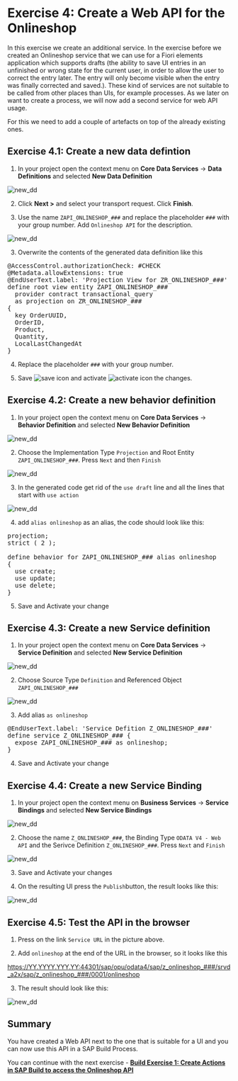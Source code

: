 
# Exercise 4: Create a Web API for the Onlineshop

In this exercise we create an additional service. In the exercise before we created an Onlineshop service that we can use for a Fiori elements application which supports drafts (the ability to save UI entries in an unfinished or wrong state for the current user, in order to allow the user to correct the entry later. The entry will only become visible when the entry was finally corrected and saved.). These kind of services are not suitable to be called from other places than UIs, for example processes. As we later on want to create a process, we will now add a second service for web API usage. 

For this we need to add a couple of artefacts on top of the already existing ones.

## Exercise 4.1: Create a new data defintion

1. In your project open the context menu on **Core Data Services** -> **Data Definitions** and selected **New Data Definition**

![new_dd](images/100.png) 

2.  Click **Next >** and select your transport request. Click **Finish**.

2. Use the name `ZAPI_ONLINESHOP_###` and replace the placeholder `###` with your group number. Add `Onlineshop API` for the description.

![new_dd](images/110.png) 

3. Overwrite the contents of the generated data definition like this

<pre lang="ABAP">
@AccessControl.authorizationCheck: #CHECK
@Metadata.allowExtensions: true
@EndUserText.label: 'Projection View for ZR_ONLINESHOP_###'
define root view entity ZAPI_ONLINESHOP_###
  provider contract transactional_query
  as projection on ZR_ONLINESHOP_###
{
  key OrderUUID,
  OrderID,
  Product,
  Quantity,
  LocalLastChangedAt
}
</pre>



4. Replace the placeholder `###` with your group number. 

5. Save ![save icon](../../images/adt_save.png) and activate ![activate icon](../../images/adt_activate.png) the changes.

## Exercise 4.2: Create a new behavior definition

1. In your project open the context menu on **Core Data Services** -> **Behavior Definition** and selected **New Behavior Definition**

![new_dd](images/120.png) 

2. Choose the Implementation Type `Projection` and Root Entity `ZAPI_ONLINESHOP_###`. Press `Next` and then `Finish`

![new_dd](images/130.png) 

3. In the generated code get rid of the `use draft` line and all the lines that start with `use action`

![new_dd](images/140.png) 

4. add `alias onlineshop` as an alias, the code should look like this:

<pre lang="ABAP">
projection;
strict ( 2 );

define behavior for ZAPI_ONLINESHOP_### alias onlineshop
{
  use create;
  use update;
  use delete;
}
</pre>

5. Save and Activate your change

## Exercise 4.3: Create a new Service definition

1. In your project open the context menu on **Core Data Services** -> **Service Definition** and selected **New Service Definition**

![new_dd](images/150.png) 

2. Choose Source Type `Definition` and Referenced Object `ZAPI_ONLINESHOP_###`

![new_dd](images/160.png) 

3. Add alias `as onlineshop`

<pre lang="ABAP">
@EndUserText.label: 'Service Defition Z_ONLINESHOP_###'
define service Z_ONLINESHOP_### {
  expose ZAPI_ONLINESHOP_### as onlineshop;
}
</pre>

4. Save and Activate your change

## Exercise 4.4: Create a new Service Binding

1. In your project open the context menu on **Business Services** -> **Service Bindings** and selected **New Service Bindings**

![new_dd](images/170.png) 

2. Choose the name `Z_ONLINESHOP_###`, the Binding Type `ODATA V4 - Web API` and the Serivce Definition `Z_ONLINESHOP_###`. Press `Next` and `Finish`

![new_dd](images/180.png) 

3. Save and Activate your changes

4. On the resulting UI press the `Publish`button, the result looks like this:

![new_dd](images/190.png) 

## Exercise 4.5: Test the API in the browser

1. Press on the link `Service URL` in the picture above.

2. Add `onlineshop` at the end of the URL in the browser, so it looks like this

https://YY.YYYY.YYY.YY:44301/sap/opu/odata4/sap/z_onlineshop_###/srvd_a2x/sap/z_onlineshop_###/0001/onlineshop

3. The result should look like this:

![new_dd](images/200.png)  

## Summary   

You have created a Web API next to the one that is suitable for a UI and you can now use this API in a SAP Build Process.

You can continue with the next exercise - **[Build Exercise 1: Create Actions in SAP Build to access the Onlineshop API](../../../build/exercises/ex1/README.md)**
